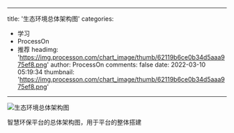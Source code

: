 
---
title: '生态环境总体架构图'
categories: 
 - 学习
 - ProcessOn
 - 推荐
headimg: 'https://img.processon.com/chart_image/thumb/62119b6ce0b34d5aaa975ef8.png'
author: ProcessOn
comments: false
date: 2022-03-10 05:19:34
thumbnail: 'https://img.processon.com/chart_image/thumb/62119b6ce0b34d5aaa975ef8.png'
---

<div>   
<img class="thumb" alt="生态环境总体架构图" src="https://img.processon.com/chart_image/thumb/62119b6ce0b34d5aaa975ef8.png" referrerpolicy="no-referrer">
<p>智慧环保平台的总体架构图，用于平台的整体搭建</p>  
</div>
            